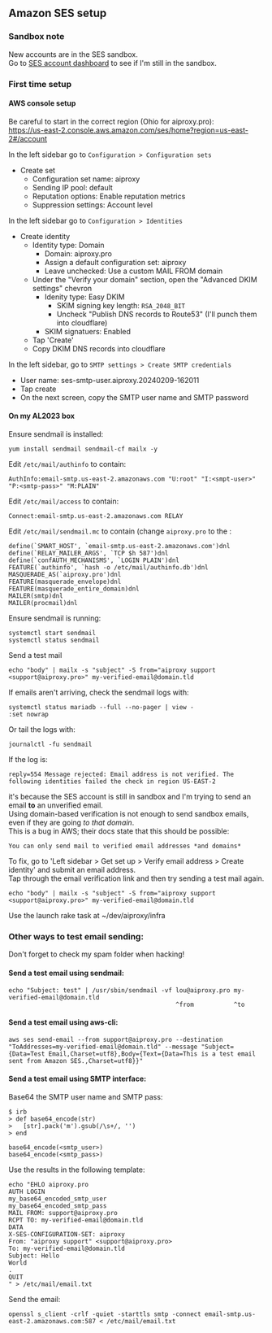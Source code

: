 ## Amazon SES setup  
  
### Sandbox note  
  
New accounts are in the SES sandbox.  
Go to [SES account dashboard](https://us-east-2.console.aws.amazon.com/ses/home?region=us-east-2#/account) to see if I'm still in the sandbox.  
  
### First time setup  
  
#### AWS console setup  
  
Be careful to start in the correct region (Ohio for aiproxy.pro):  
https://us-east-2.console.aws.amazon.com/ses/home?region=us-east-2#/account  
  
In the left sidebar go to `Configuration > Configuration sets`  
- Create set  
  - Configuration set name: aiproxy  
  - Sending IP pool: default  
  - Reputation options: Enable reputation metrics  
  - Suppression settings: Account level  
  
In the left sidebar go to `Configuration > Identities`  
- Create identity  
  - Identity type: Domain  
    - Domain: aiproxy.pro  
    - Assign a default configuration set: aiproxy  
    - Leave unchecked: Use a custom MAIL FROM domain  
  - Under the "Verify your domain" section, open the "Advanced DKIM settings" chevron  
    - Idenity type: Easy DKIM  
        - SKIM signing key length: `RSA_2048_BIT`  
        - Uncheck "Publish DNS records to Route53" (I'll punch them into cloudflare)  
    - SKIM signatuers: Enabled  
  - Tap 'Create'  
  - Copy DKIM DNS records into cloudflare  
  
  
In the left sidebar, go to `SMTP settings > Create SMTP credentials`  
 - User name: ses-smtp-user.aiproxy.20240209-162011  
 - Tap create  
 - On the next screen, copy the SMTP user name and SMTP password  
  
  
#### On my AL2023 box  
  
Ensure sendmail is installed:  
  
    yum install sendmail sendmail-cf mailx -y  
  
Edit `/etc/mail/authinfo` to contain:  
  
    AuthInfo:email-smtp.us-east-2.amazonaws.com "U:root" "I:<smpt-user>" "P:<smtp-pass>" "M:PLAIN"  
  
Edit `/etc/mail/access` to contain:  
  
    Connect:email-smtp.us-east-2.amazonaws.com RELAY  
  
Edit `/etc/mail/sendmail.mc` to contain (change `aiproxy.pro` to the :  
  
    define(`SMART_HOST', `email-smtp.us-east-2.amazonaws.com')dnl  
    define(`RELAY_MAILER_ARGS', `TCP $h 587')dnl  
    define(`confAUTH_MECHANISMS', `LOGIN PLAIN')dnl  
    FEATURE(`authinfo', `hash -o /etc/mail/authinfo.db')dnl  
    MASQUERADE_AS(`aiproxy.pro')dnl  
    FEATURE(masquerade_envelope)dnl  
    FEATURE(masquerade_entire_domain)dnl  
    MAILER(smtp)dnl  
    MAILER(procmail)dnl  
  
Ensure sendmail is running:  
  
    systemctl start sendmail  
    systemctl status sendmail  
  
Send a test mail  
  
    echo "body" | mailx -s "subject" -S from="aiproxy support <support@aiproxy.pro>" my-verified-email@domain.tld  
  
  
If emails aren't arriving, check the sendmail logs with:  
  
    systemctl status mariadb --full --no-pager | view -  
    :set nowrap  
  
Or tail the logs with:  
  
    journalctl -fu sendmail  
  
If the log is:  
  
    reply=554 Message rejected: Email address is not verified. The following identities failed the check in region US-EAST-2  
  
it's because the SES account is still in sandbox and I'm trying to send an email **to** an unverified email.  
Using domain-based verification is not enough to send sandbox emails, even if they are going *to that domain*.  
This is a bug in AWS; their docs state that this should be possible:  
  
    You can only send mail to verified email addresses *and domains*  
  
To fix, go to 'Left sidebar > Get set up > Verify email address > Create identity' and submit an email address.  
Tap through the email verification link and then try sending a test mail again.  
  
    echo "body" | mailx -s "subject" -S from="aiproxy support <support@aiproxy.pro>" my-verified-email@domain.tld  
  
  
Use the launch rake task at ~/dev/aiproxy/infra  
  
  
### Other ways to test email sending:  
  
Don't forget to check my spam folder when hacking!  
  
#### Send a test email using sendmail:  
  
    echo "Subject: test" | /usr/sbin/sendmail -vf lou@aiproxy.pro my-verified-email@domain.tld  
                                                  ^from           ^to  
#### Send a test email using aws-cli:   
  
    aws ses send-email --from support@aiproxy.pro --destination "ToAddresses=my-verified-email@domain.tld" --message "Subject={Data=Test Email,Charset=utf8},Body={Text={Data=This is a test email sent from Amazon SES.,Charset=utf8}}"  
  
#### Send a test email using SMTP interface:  
  
Base64 the SMTP user name and SMTP pass:  
  
    $ irb  
    > def base64_encode(str)  
    >   [str].pack('m').gsub(/\s+/, '')  
    > end  
  
    base64_encode(<smtp_user>)  
    base64_encode(<smtp_pass>)  
  
Use the results in the following template:  
  
    echo "EHLO aiproxy.pro  
    AUTH LOGIN  
    my_base64_encoded_smtp_user  
    my_base64_encoded_smtp_pass  
    MAIL FROM: support@aiproxy.pro  
    RCPT TO: my-verified-email@domain.tld  
    DATA  
    X-SES-CONFIGURATION-SET: aiproxy  
    From: "aiproxy support" <support@aiproxy.pro>  
    To: my-verified-email@domain.tld  
    Subject: Hello  
    World  
    .  
    QUIT  
    " > /etc/mail/email.txt  
  
Send the email:  
  
    openssl s_client -crlf -quiet -starttls smtp -connect email-smtp.us-east-2.amazonaws.com:587 < /etc/mail/email.txt  
